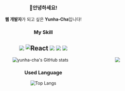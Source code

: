 <div align=center>

### 🌸안녕하세요!
<b>웹 개발자</b>가 되고 싶은 <b>Yunha-Cha</b>입니다!

### My Skill
<img src="https://img.shields.io/badge/JavaScript-F7DF1E?style=flat-square&logo=JavaScript&logoColor=white"/> <img alt="React" src="https://img.shields.io/badge/-React-45b8d8?style=flat-square&logo=react&logoColor=white" /> <img src="https://img.shields.io/badge/Flask-000000?style=flat-square&logo=Flask&logoColor=white"/> <img src="https://img.shields.io/badge/Firebase-FFCA28?style=flat-square&logo=Firebase&logoColor=white"/> <img src="https://img.shields.io/badge/MySQL-4479A1?style=flat-square&logo=MySQL&logoColor=white"/>
---


<a href="https://solved.ac/helena0228"><img align="right" src="http://mazassumnida.wtf/api/v2/generate_badge?boj=helena0228&theme=dark"/></a>

![yunha-cha's GitHub stats](https://github-readme-stats.vercel.app/api?username=yunha-cha&show_icons=true&theme=cobalt)



### Used Language
![Top Langs](https://github-readme-stats.vercel.app/api/top-langs/?username=yunha-cha&hide=TeX&layout=compact)


### 


</div>
